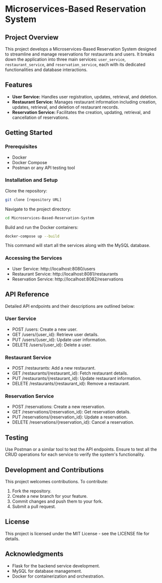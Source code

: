 
# Microservices-Based Reservation System

## Project Overview
This project develops a Microservices-Based Reservation System designed to streamline and manage reservations for restaurants and users. It breaks down the application into three main services: `user_service`, `restaurant_service`, and `reservation_service`, each with its dedicated functionalities and database interactions.

## Features
- **User Service:** Handles user registration, updates, retrieval, and deletion.
- **Restaurant Service:** Manages restaurant information including creation, updates, retrieval, and deletion of restaurant records.
- **Reservation Service:** Facilitates the creation, updating, retrieval, and cancellation of reservations.

## Getting Started

### Prerequisites
- Docker
- Docker Compose
- Postman or any API testing tool

### Installation and Setup
Clone the repository:
```bash
git clone [repository URL]
```
Navigate to the project directory:
```bash
cd Microservices-Based-Reservation-System
```
Build and run the Docker containers:
```bash
docker-compose up --build
```
This command will start all the services along with the MySQL database.

### Accessing the Services
- User Service: http://localhost:8080/users
- Restaurant Service: http://localhost:8081/restaurants
- Reservation Service: http://localhost:8082/reservations

## API Reference
Detailed API endpoints and their descriptions are outlined below:

### User Service
- POST /users: Create a new user.
- GET /users/{user_id}: Retrieve user details.
- PUT /users/{user_id}: Update user information.
- DELETE /users/{user_id}: Delete a user.

### Restaurant Service
- POST /restaurants: Add a new restaurant.
- GET /restaurants/{restaurant_id}: Fetch restaurant details.
- PUT /restaurants/{restaurant_id}: Update restaurant information.
- DELETE /restaurants/{restaurant_id}: Remove a restaurant.

### Reservation Service
- POST /reservations: Create a new reservation.
- GET /reservations/{reservation_id}: Get reservation details.
- PUT /reservations/{reservation_id}: Update a reservation.
- DELETE /reservations/{reservation_id}: Cancel a reservation.

## Testing
Use Postman or a similar tool to test the API endpoints. Ensure to test all the CRUD operations for each service to verify the system's functionality.

## Development and Contributions
This project welcomes contributions. To contribute:
1. Fork the repository.
2. Create a new branch for your feature.
3. Commit changes and push them to your fork.
4. Submit a pull request.

## License
This project is licensed under the MIT License - see the LICENSE file for details.

## Acknowledgments
- Flask for the backend service development.
- MySQL for database management.
- Docker for containerization and orchestration.
